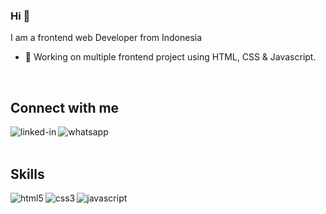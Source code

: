 ### Hi 👋
I am a frontend web Developer from Indonesia

- 🔭 Working on multiple frontend project using HTML, CSS & Javascript.
<br>

## Connect with me

[<img align="left" alt="linked-in" src="https://img.shields.io/badge/linkedin-%230077B5.svg?&style=for-the-badge&logo=linkedin&logoColor=white" />](https://www.linkedin.com/in/badrud-tamam-4a141011a)[<img align="left" alt="whatsapp" src="https://img.shields.io/badge/WhatsApp-25D366?style=for-the-badge&logo=whatsapp&logoColor=white" />](https://wa.me/6285546493363)

<br>
<br>

## Skills
<img align="left" alt="html5" src="https://img.shields.io/badge/HTML5-E34F26?style=for-the-badge&logo=html5&logoColor=white" /><img align="left" alt="css3" src="https://img.shields.io/badge/CSS3-1572B6?style=for-the-badge&logo=css3&logoColor=white" /><img align="left" alt="javascript" src="https://img.shields.io/badge/JavaScript-323330?style=for-the-badge&logo=javascript&logoColor=F7DF1E" /><br>
<br>
